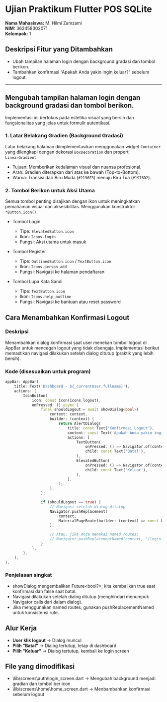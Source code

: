 # Ujian Praktikum Flutter POS SQLite
**Nama Mahasiswa:** M. Hilmi Zamzami  
**NIM:** 362458302071  
**Kelompok:** 1

## Deskripsi Fitur yang Ditambahkan

* Ubah tampilan halaman login dengan background gradasi dan tombol berikon.
* Tambahkan konfirmasi “Apakah Anda yakin ingin keluar?” sebelum logout.

---

## Mengubah tampilan halaman login dengan background gradasi dan tombol berikon.

Implementasi ini berfokus pada estetika visual yang bersih dan fungsionalitas yang jelas untuk formulir autentikasi.

### 1. Latar Belakang Gradien (Background Gradasi)

Latar belakang halaman diimplementasikan menggunakan widget `Container` yang dilengkapi dengan dekorasi `BoxDecoration` dan properti `LinearGradient`.

- Tujuan: Memberikan kedalaman visual dan nuansa profesional.
- Arah: Gradien diterapkan dari atas ke bawah (Top-to-Bottom).
- Warna: Transisi dari Biru Muda (`#2196F3`) menuju Biru Tua (`#1976D2`).

### 2. Tombol Berikon untuk Aksi Utama

Semua tombol penting disajikan dengan ikon untuk meningkatkan pemahaman visual dan aksesibilitas. Menggunakan konstruktor `*Button.icon()`.

- Tombol Login
  - Tipe: `ElevatedButton.icon`
  - Ikon: `Icons.login`
  - Fungsi: Aksi utama untuk masuk

- Tombol Register
  - Tipe: `OutlinedButton.icon` / `TextButton.icon`
  - Ikon: `Icons.person_add`
  - Fungsi: Navigasi ke halaman pendaftaran

- Tombol Lupa Kata Sandi
  - Tipe: `TextButton.icon`
  - Ikon: `Icons.help_outline`
  - Fungsi: Navigasi ke bantuan atau reset password

## Cara Menambahkan Konfirmasi Logout

### Deskripsi
Menambahkan dialog konfirmasi saat user menekan tombol logout di AppBar untuk mencegah logout yang tidak disengaja. Implementasi berikut memastikan navigasi dilakukan setelah dialog ditutup (praktik yang lebih bersih).

### Kode (disesuaikan untuk program)
```dart
appBar: AppBar(
    title: Text('Dashboard - ${_currentUser.fullname}'),
    actions: [
        IconButton(
            icon: const Icon(Icons.logout),
            onPressed: () async {
                final shouldLogout = await showDialog<bool>(
                    context: context,
                    builder: (context) {
                        return AlertDialog(
                            title: const Text('Konfirmasi Logout'),
                            content: const Text('Apakah Anda yakin ingin keluar?'),
                            actions: [
                                TextButton(
                                    onPressed: () => Navigator.of(context).pop(false), // Batal
                                    child: const Text('Batal'),
                                ),
                                ElevatedButton(
                                    onPressed: () => Navigator.of(context).pop(true), // Konfirmasi
                                    child: const Text('Keluar'),
                                ),
                            ],
                        );
                    },
                );

                if (shouldLogout == true) {
                    // Navigasi setelah dialog ditutup
                    Navigator.pushReplacement(
                        context,
                        MaterialPageRoute(builder: (context) => const LoginScreen()),
                    );

                    // Atau, jika Anda memakai named routes:
                    // Navigator.pushReplacementNamed(context, '/login');
                }
            },
        ),
    ],
),
```

### Penjelasan singkat
- showDialog mengembalikan Future<bool?>; kita kembalikan true saat konfirmasi dan false saat batal.  
- Navigasi dilakukan setelah dialog ditutup (menghindari menumpuk Navigator calls dari dalam dialog).  
- Jika menggunakan named routes, gunakan pushReplacementNamed untuk konsistensi rute.

## Alur Kerja
- **User klik logout** → Dialog muncul
- **Pilih "Batal"** → Dialog tertutup, tetap di dashboard
- **Pilih "Keluar"** → Dialog tertutup, kembali ke login screen

## File yang dimodifikasi
- \lib\screens\auth\login_screen.dart → Mengubah background menjadi gradian dan tombol ber icon
- \lib\screens\home\home_screen.dart → Menbambahkan konfirmasi sebelum logout

